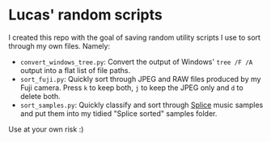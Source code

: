 # Lucas' random scripts
I created this repo with the goal of saving random utility scripts I use to sort through my own files. Namely:
- `convert_windows_tree.py`: Convert the output of Windows' `tree /F /A` output into a flat list of file paths.
- `sort_fuji.py`: Quickly sort through JPEG and RAW files produced by my Fuji camera. Press `k` to keep both, `j` to keep the JPEG only and `d` to delete both.
- `sort_samples.py`: Quickly classify and sort through [Splice](https://splice.com) music samples and put them into my tidied "Splice sorted" samples folder.

Use at your own risk :)
